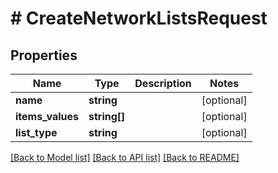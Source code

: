 # # CreateNetworkListsRequest

## Properties

Name | Type | Description | Notes
------------ | ------------- | ------------- | -------------
**name** | **string** |  | [optional]
**items_values** | **string[]** |  | [optional]
**list_type** | **string** |  | [optional]

[[Back to Model list]](../../README.md#models) [[Back to API list]](../../README.md#endpoints) [[Back to README]](../../README.md)

